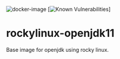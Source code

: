 ![docker-image](https://github.com/tharun-allu/rockylinux-openjdk11/actions/workflows/docker-image.yml/badge.svg)
[![Known Vulnerabilities](https://snyk.io/test/github/tharun-allu/rockylinux-openjdk11/badge.svg)]

# rockylinux-openjdk11
Base image for openjdk using rocky linux. 
